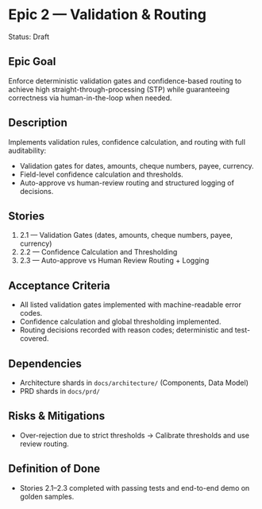 # Epic 2 — Validation & Routing

Status: Draft

## Epic Goal
Enforce deterministic validation gates and confidence-based routing to achieve high straight-through-processing (STP) while guaranteeing correctness via human-in-the-loop when needed.

## Description
Implements validation rules, confidence calculation, and routing with full auditability:
- Validation gates for dates, amounts, cheque numbers, payee, currency.
- Field-level confidence calculation and thresholds.
- Auto-approve vs human-review routing and structured logging of decisions.

## Stories
1. 2.1 — Validation Gates (dates, amounts, cheque numbers, payee, currency)
2. 2.2 — Confidence Calculation and Thresholding
3. 2.3 — Auto-approve vs Human Review Routing + Logging

## Acceptance Criteria
- All listed validation gates implemented with machine-readable error codes.
- Confidence calculation and global thresholding implemented.
- Routing decisions recorded with reason codes; deterministic and test-covered.

## Dependencies
- Architecture shards in `docs/architecture/` (Components, Data Model)
- PRD shards in `docs/prd/`

## Risks & Mitigations
- Over-rejection due to strict thresholds → Calibrate thresholds and use review routing.

## Definition of Done
- Stories 2.1–2.3 completed with passing tests and end-to-end demo on golden samples.
